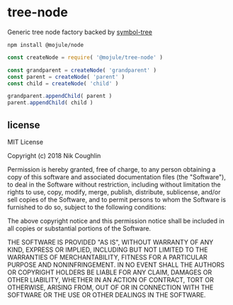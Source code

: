 # tree-node

Generic tree node factory backed by [symbol-tree](https://github.com/jsdom/js-symbol-tree)

`npm install @mojule/node`

```javascript
const createNode = require( '@mojule/tree-node' )

const grandparent = createNode( 'grandparent' )
const parent = createNode( 'parent' )
const child = createNode( 'child' )

grandparent.appendChild( parent )
parent.appendChild( child )
```

## license

MIT License

Copyright (c) 2018 Nik Coughlin

Permission is hereby granted, free of charge, to any person obtaining a copy
of this software and associated documentation files (the "Software"), to deal
in the Software without restriction, including without limitation the rights
to use, copy, modify, merge, publish, distribute, sublicense, and/or sell
copies of the Software, and to permit persons to whom the Software is
furnished to do so, subject to the following conditions:

The above copyright notice and this permission notice shall be included in all
copies or substantial portions of the Software.

THE SOFTWARE IS PROVIDED "AS IS", WITHOUT WARRANTY OF ANY KIND, EXPRESS OR
IMPLIED, INCLUDING BUT NOT LIMITED TO THE WARRANTIES OF MERCHANTABILITY,
FITNESS FOR A PARTICULAR PURPOSE AND NONINFRINGEMENT. IN NO EVENT SHALL THE
AUTHORS OR COPYRIGHT HOLDERS BE LIABLE FOR ANY CLAIM, DAMAGES OR OTHER
LIABILITY, WHETHER IN AN ACTION OF CONTRACT, TORT OR OTHERWISE, ARISING FROM,
OUT OF OR IN CONNECTION WITH THE SOFTWARE OR THE USE OR OTHER DEALINGS IN THE
SOFTWARE.
